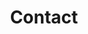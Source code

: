 ---
title: "Contact"
meta_title: "Contact Adinscene - Request Demo & Support"
description: "Get in touch with Adinscene for demo requests, technical support, or partnership opportunities. Transform your video content into intelligent ad inventory."
image: ""
draft: false

hero:
  title: Let's Transform Your Video Advertising
  description: Ready to maximize your video content revenue? Our team is here to help you get started with Adinscene's intelligent advertising platform.
  list:
    - icon: "/images/icons/svg/corporate.svg"
      title: Request a Demo
      description: See Adinscene in action. Get a personalized demo showing how our AI-powered platform can transform your video content monetization.
      button:
        enable: true
        label: "Schedule Demo"
        link: "#contact-form"
    - icon: "/images/icons/svg/message.svg"
      title: Technical Support
      description: Our technical team is ready to help with integration, API documentation, and platform optimization for your specific needs.
      button:
        enable: true
        label: Get Support
        link: "#contact-form"
    - icon: "/images/icons/svg/copy.svg"
      title: Partnership Opportunities
      description: Join leading media companies like Doğuş Group, PuhuTV, and StarTV in revolutionizing video advertising.
      button:
        enable: true
        label: Become a Partner
        link: "#contact-form"

contact_form:
  title: Ready to get started? <br/> Let's talk.
  list:
    - icon: "/images/icons/svg/phone.svg"
      title: Sales Inquiries
      description: +1 (302) 213-8124
    - icon: "/images/icons/svg/email.svg"
      title: Email Us
      description: info@codeck.software
    - icon: "/images/icons/svg/map.svg"
      title: Office Address
      description: 8 The Green #11307, Dover, County of Kent, Delaware 19901
---